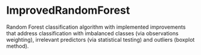 # ImprovedRandomForest
Random Forest classification algorithm with implemented improvements that address classification with imbalanced classes (via observations weighting), irrelevant predictors (via statistical testing) and outliers (boxplot method).
